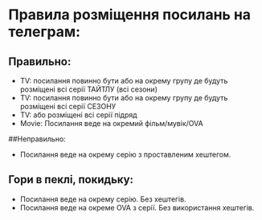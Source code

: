 # Правила розміщення посилань на телеграм:

## Правильно:
* TV: посилання повинно бути або на окрему групу де будуть розміщені всі серії ТАЙТЛУ (всі сезони)
* TV: посилання повинно бути або на окрему групу де будуть розміщені всі серії СЕЗОНУ
* TV: або розміщені всі серії підряд
* Movie: Посилання веде на окремий фільм/мувік/OVA

##Неправильно:
* Посилання веде на окрему серію з проставленим хештегом.

## Гори в пеклі, покидьку:
* Посилання веде на окрему серію. Без хештегів.
* Посилання веде на окреме OVA з серії. Без використання хештегів.
